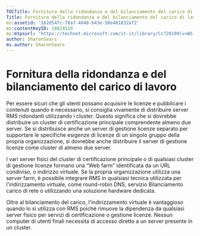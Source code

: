 ```yaml
---
TOCTitle: Fornitura della ridondanza e del bilanciamento del carico di lavoro
Title: Fornitura della ridondanza e del bilanciamento del carico di lavoro
ms:assetid: '162d547c-78a7-4848-b43e-58e481832af2'
ms:contentKeyID: 18824510
ms:mtpsurl: 'https://technet.microsoft.com/it-it/library/Cc720199(v=WS.10)'
author: SharonSears
ms.author: SharonSears
---
```


Fornitura della ridondanza e del bilanciamento del carico di lavoro
===================================================================

Per essere sicuri che gli utenti possano acquisire le licenze e pubblicare i contenuti quando è necessario, si consiglia vivamente di distribuire server RMS ridondanti utilizzando i cluster. Questo significa che si dovrebbe distribuire un cluster di certificazione principale comprendente almeno due server. Se si distribuisce anche un server di gestione licenze separato per supportare le specifiche esigenze di licenze di un singolo gruppo della propria organizzazione, si dovrebbe anche distribuire il server di gestione licenze come cluster di almeno due server.

I vari server fisici del cluster di certificazione principale o di qualsiasi cluster di gestione licenze formano una “Web farm” identificata da un URL condiviso, o indirizzo virtuale. Se la propria organizzazione utilizza una server farm, è possibile integrare RMS in qualsiasi tecnica utilizzata per l'indirizzamento virtuale, come round-robin DNS, servizio Bilanciamento carico di rete o utilizzando una soluzione hardware dedicata.

Oltre al bilanciamento del carico, l'indirizzamento virtuale è vantaggioso quando lo si utilizza con RMS poiché rimuove la dipendenza da qualsiasi server fisico per servizi di certificazione o gestione licenze. Nessun computer di utenti finali necessita di accesso diretto a un server presente in un cluster.
